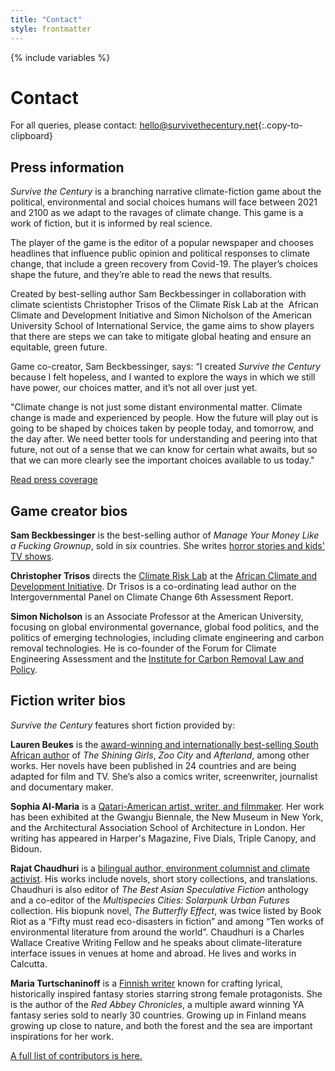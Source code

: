 ```yaml
---
title: "Contact"
style: frontmatter
---
```


{% include variables %}

# Contact

For all queries, please contact: [hello@survivethecentury.net](mailto:hello@survivethecentury.net){:.copy-to-clipboard}

## Press information

*Survive the Century* is a branching narrative climate-fiction game about the political, environmental and social choices humans will face between 2021 and 2100 as we adapt to the ravages of climate change. This game is a work of fiction, but it is informed by real science.

The player of the game is the editor of a popular newspaper and chooses headlines that influence public opinion and political responses to climate change, that include a green recovery from Covid-19. The player’s choices shape the future, and they’re able to read the news that results.

Created by best-selling author Sam Beckbessinger in collaboration with climate scientists Christopher Trisos of the Climate Risk Lab at the  African Climate and Development Initiative and Simon Nicholson of the American University School of International Service, the game aims to show players that there are steps we can take to mitigate global heating and ensure an equitable, green future.

Game co-creator, Sam Beckbessinger, says:  “I created *Survive the Century* because I felt hopeless, and I wanted to explore the ways in which we still have power, our choices matter, and it’s not all over just yet.

"Climate change is not just some distant environmental matter. Climate change is made and experienced by people. How the future will play out is going to be shaped by choices taken by people today, and tomorrow, and the day after. We need better tools for understanding and peering into that future, not out of a sense that we can know for certain what awaits, but so that we can more clearly see the important choices available to us today."

[Read press coverage](press.html)

## Game creator bios

**Sam Beckbessinger** is the best-selling author of *Manage Your Money Like a Fucking Grownup*, sold in six countries. She writes [horror stories and kids' TV shows](https://sambeckbessinger.com/).

**Christopher Trisos** directs the [Climate Risk Lab](https://climaterisklab.com/) at the [African Climate and Development Initiative](http://www.acdi.uct.ac.za/). Dr Trisos is a co-ordinating lead author on the Intergovernmental Panel on Climate Change 6th Assessment Report. 

**Simon Nicholson** is an Associate Professor at the American University, focusing on global environmental governance, global food politics, and the politics of emerging technologies, including climate engineering and carbon removal technologies. He is co-founder of the Forum for Climate Engineering Assessment and the [Institute for Carbon Removal Law and Policy](https://www.american.edu/sis/centers/carbon-removal/).

## Fiction writer bios

*Survive the Century* features short fiction provided by:

**Lauren Beukes** is the [award-winning and internationally best-selling South African author](https://laurenbeukes.com/) of *The Shining Girls*, *Zoo City* and *Afterland*, among other works. Her novels have been published in 24 countries and are being adapted for film and TV. She’s also a comics writer, screenwriter, journalist and documentary maker.

**Sophia Al-Maria** is a [Qatari-American artist, writer, and filmmaker](https://www.unitedagents.co.uk/sophia-al-maria). Her work has been exhibited at the Gwangju Biennale, the New Museum in New York, and the Architectural Association School of Architecture in London. Her writing has appeared in Harper's Magazine, Five Dials, Triple Canopy, and Bidoun.

**Rajat Chaudhuri** is a [bilingual author, environment columnist and climate activist](https://www.rajatchaudhuri.net/). His works include novels, short story collections, and translations. Chaudhuri is also editor of *The Best Asian Speculative Fiction* anthology and a co-editor of the *Multispecies Cities: Solarpunk Urban Futures* collection. His biopunk novel, *The Butterfly Effect*, was twice listed by Book Riot as a “Fifty must read eco-disasters in fiction” and among “Ten works of environmental literature from around the world”. Chaudhuri is a Charles Wallace Creative Writing Fellow and he speaks about climate-literature interface issues in venues at home and abroad. He lives and works in Calcutta.

**Maria Turtschaninoff** is a [Finnish writer](https://www.mariaturtschaninoff.com/english) known for crafting lyrical, historically inspired fantasy stories starring strong female protagonists. She is the author of the *Red Abbey Chronicles*, a multiple award winning YA fantasy series sold to nearly 30 countries. Growing up in Finland means growing up close to nature, and both the forest and the sea are important inspirations for her work.

[A full list of contributors is here.](credits.html)